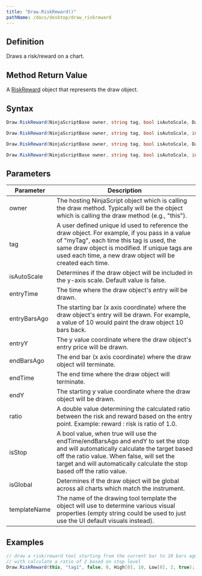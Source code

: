 ```yaml
---
title: "Draw.RiskReward()"
pathName: /docs/desktop/draw_riskreward
---
```


## Definition

Draws a risk/reward on a chart.

## Method Return Value

A [RiskReward](/docs/desktop/riskreward) object that represents the draw object.

## Syntax

```csharp
Draw.RiskReward(NinjaScriptBase owner, string tag, bool isAutoScale, DateTime entryTime, double entryY, DateTime endTime, double endY, double ratio, bool isStop)

Draw.RiskReward(NinjaScriptBase owner, string tag, bool isAutoScale, int entryBarsAgo, double entryY, int endBarsAgo, double endY, double ratio, bool isStop)

Draw.RiskReward(NinjaScriptBase owner, string tag, bool isAutoScale, DateTime entryTime, double entryY, DateTime endTime, double endY, double ratio, bool isStop, bool isGlobal, string templateName)

Draw.RiskReward(NinjaScriptBase owner, string tag, bool isAutoScale, int entryBarsAgo, double entryY, int endBarsAgo, double endY, double ratio, bool isStop, bool isGlobal, string templateName)
```

## Parameters

| Parameter        | Description                                                                                                                                                                                                                                                                                                     |
| ---------------- | --------------------------------------------------------------------------------------------------------------------------------------------------------------------------------------------------------------------------------------------------------------------------------------------------------------- |
| owner            | The hosting NinjaScript object which is calling the draw method. Typically will be the object which is calling the draw method (e.g., "this").                                                                                                                                                             |
| tag              | A user defined unique id used to reference the draw object. For example, if you pass in a value of "myTag", each time this tag is used, the same draw object is modified. If unique tags are used each time, a new draw object will be created each time.                                                   |
| isAutoScale      | Determines if the draw object will be included in the y-axis scale. Default value is false.                                                                                                                                                                                                                  |
| entryTime        | The time where the draw object's entry will be drawn.                                                                                                                                                                                                                                                      |
| entryBarsAgo     | The starting bar (x axis coordinate) where the draw object's entry will be drawn. For example, a value of 10 would paint the draw object 10 bars back.                                                                                                                                                        |
| entryY          | The y value coordinate where the draw object's entry price will be drawn.                                                                                                                                                                                                                                     |
| endBarsAgo       | The end bar (x axis coordinate) where the draw object will terminate.                                                                                                                                                                                                                                        |
| endTime          | The end time where the draw object will terminate.                                                                                                                                                                                                                                                          |
| endY             | The starting y value coordinate where the draw object will be drawn.                                                                                                                                                                                                                                         |
| ratio            | A double value determining the calculated ratio between the risk and reward based on the entry point. Example: reward : risk is ratio of 1.0.                                                                                                                                                                  |
| isStop           | A bool value, when true will use the endTime/endBarsAgo and endY to set the stop and will automatically calculate the target based off the ratio value. When false, will set the target and will automatically calculate the stop based off the ratio value.                                                |
| isGlobal         | Determines if the draw object will be global across all charts which match the instrument.                                                                                                                                                                                                                 |
| templateName     | The name of the drawing tool template the object will use to determine various visual properties (empty string could be used to just use the UI default visuals instead).                                                                                                                                     |

## Examples

```csharp
// draw a risk/reward tool starting from the current bar to 10 bars ago
// with calculate a ratio of 2 based on stop level
Draw.RiskReward(this, "tag1", false, 0, High[0], 10, Low[0], 2, true);
```

